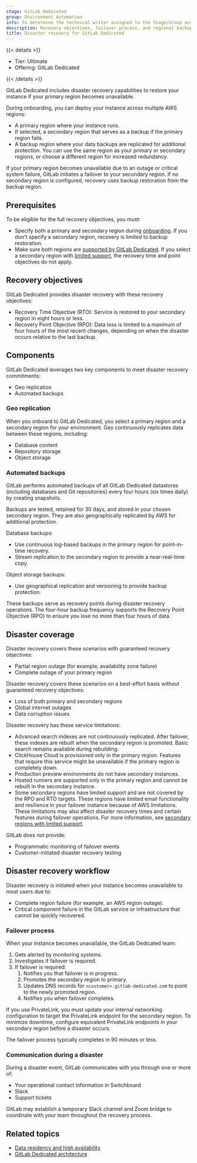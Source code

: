 ```yaml
---
stage: GitLab Dedicated
group: Environment Automation
info: To determine the technical writer assigned to the Stage/Group associated with this page, see https://handbook.gitlab.com/handbook/product/ux/technical-writing/#assignments
description: Recovery objectives, failover process, and regional backup strategies for GitLab Dedicated instances.
title: Disaster recovery for GitLab Dedicated
---
```


{{< details >}}

- Tier: Ultimate
- Offering: GitLab Dedicated

{{< /details >}}

GitLab Dedicated includes disaster recovery capabilities to restore your instance if your primary region becomes unavailable.

During onboarding, you can deploy your instance across multiple AWS regions:

- A primary region where your instance runs.
- If selected, a secondary region that serves as a backup if the primary region fails.
- A backup region where your data backups are replicated for additional protection.
  You can use the same region as your primary or secondary regions, or choose a different region for increased redundancy.

If your primary region becomes unavailable due to an outage or critical system failure,
GitLab initiates a failover to your secondary region. If no secondary region is configured,
recovery uses backup restoration from the backup region.

## Prerequisites

To be eligible for the full recovery objectives, you must:

- Specify both a primary and secondary region during [onboarding](create_instance/_index.md).
  If you don't specify a secondary region, recovery is limited to backup restoration.
- Make sure both regions are [supported by GitLab Dedicated](create_instance/data_residency_high_availability.md#primary-regions).
  If you select a secondary region with [limited support](create_instance/data_residency_high_availability.md#secondary-regions-with-limited-support), the recovery time and point objectives do not apply.

## Recovery objectives

GitLab Dedicated provides disaster recovery with these recovery objectives:

- Recovery Time Objective (RTO): Service is restored to your secondary region in eight hours or less.
- Recovery Point Objective (RPO): Data loss is limited to a maximum of four hours of the most recent changes, depending on when the disaster occurs relative to the last backup.

## Components

GitLab Dedicated leverages two key components to meet disaster recovery commitments:

- Geo replication
- Automated backups

### Geo replication

When you onboard to GitLab Dedicated, you select a primary region and a secondary region for
your environment. Geo continuously replicates data between these regions, including:

- Database content
- Repository storage
- Object storage

### Automated backups

GitLab performs automated backups of all GitLab Dedicated datastores
(including databases and Git repositories) every four hours (six times daily) by creating snapshots.

Backups are tested, retained for 30 days, and stored in your chosen secondary region.
They are also geographically replicated by AWS for additional protection.

Database backups:

- Use continuous log-based backups in the primary region for point-in-time recovery.
- Stream replication to the secondary region to provide a near-real-time copy.

Object storage backups:

- Use geographical replication and versioning to provide backup protection.

These backups serve as recovery points during disaster recovery operations.
The four-hour backup frequency supports the Recovery Point Objective (RPO) to ensure
you lose no more than four hours of data.

## Disaster coverage

Disaster recovery covers these scenarios with guaranteed recovery objectives:

- Partial region outage (for example, availability zone failure)
- Complete outage of your primary region

Disaster recovery covers these scenarios on a best-effort basis without guaranteed recovery objectives:

- Loss of both primary and secondary regions
- Global internet outages
- Data corruption issues

Disaster recovery has these service limitations:

- Advanced search indexes are not continuously replicated.
  After failover, these indexes are rebuilt when the secondary region is promoted.
  Basic search remains available during rebuilding.
- ClickHouse Cloud is provisioned only in the primary region.
  Features that require this service might be unavailable if the primary region is completely down.
- Production preview environments do not have secondary instances.
- Hosted runners are supported only in the primary region and cannot be rebuilt in the secondary instance.
- Some secondary regions have limited support and are not covered by the RPO and RTO targets.
  These regions have limited email functionality and resilience in your failover instance because of AWS limitations.
  These limitations may also affect disaster recovery times and certain features during failover operations.
  For more information, see [secondary regions with limited support](create_instance/data_residency_high_availability.md#secondary-regions-with-limited-support).

GitLab does not provide:

- Programmatic monitoring of failover events
- Customer-initiated disaster recovery testing

## Disaster recovery workflow

Disaster recovery is initiated when your instance becomes unavailable to most users due to:

- Complete region failure (for example, an AWS region outage).
- Critical component failure in the GitLab service or infrastructure that cannot be quickly recovered.

### Failover process

When your instance becomes unavailable, the GitLab Dedicated team:

1. Gets alerted by monitoring systems.
1. Investigates if failover is required.
1. If failover is required:
   1. Notifies you that failover is in progress.
   1. Promotes the secondary region to primary.
   1. Updates DNS records for `<customer>.gitlab-dedicated.com` to point to the newly promoted
      region.
   1. Notifies you when failover completes.

If you use PrivateLink, you must update your internal networking configuration
to target the PrivateLink endpoint for the secondary region. To minimize downtime,
configure equivalent PrivateLink endpoints in your secondary region before a disaster occurs.

The failover process typically completes in 90 minutes or less.

### Communication during a disaster

During a disaster event, GitLab communicates with you through one or more of:

- Your operational contact information in Switchboard
- Slack
- Support tickets

GitLab may establish a temporary Slack channel and Zoom bridge to coordinate with
your team throughout the recovery process.

## Related topics

- [Data residency and high availability](create_instance/data_residency_high_availability.md)
- [GitLab Dedicated architecture](architecture.md)
